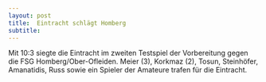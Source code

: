 ```yaml
---
layout: post
title:  Eintracht schlägt Homberg
subtitle:  
---
```


Mit 10:3 siegte die Eintracht im zweiten Testspiel der Vorbereitung gegen die FSG Homberg/Ober-Ofleiden. Meier (3), Korkmaz (2), Tosun, Steinhöfer, Amanatidis, Russ sowie ein Spieler der Amateure trafen für die Eintracht.


